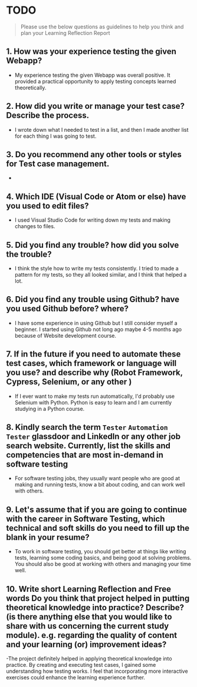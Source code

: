 
# TODO

> Please use the below questions as guidelines to help you think and plan your Learning Reflection Report

## 1. How was your experience testing the given Webapp?
- My experience testing the given Webapp was overall positive. It provided a practical opportunity to apply testing concepts learned theoretically.  


## 2. How did you write or manage your test case? Describe the process.
- I wrote down what I needed to test in a list, and then I made another list for each thing I was going to test.
    

## 3. Do you recommend any other tools or styles for Test case management. 
 -


## 4. Which IDE (Visual Code or Atom or else) have you used to edit files?
- I used Visual Studio Code for writing down my tests and making changes to files.


     
## 5. Did you find any trouble? how did you solve the trouble?
- I think the style how to write my tests consistently. I tried to made a pattern for my tests, so they all looked similar, and I think that helped a lot.


## 6. Did you find any trouble using Github? have you used Github before? where?
- I have some experience in using Github but I still consider myself a beginner. I started using Github not long ago maybe 4-5 months ago because of Website development course.
 

      

## 7. If in the future if you need to automate these test cases, which framework or language will you use? and describe why (Robot Framework, Cypress, Selenium, or any other )
- If I ever want to make my tests run automatically, I'd probably use Selenium with Python. Python is easy to learn and I am currently studying in a Python course.



## 8. Kindly search the term `Tester` `Automation Tester` glassdoor and LinkedIn or any other job search website. Currently, list the skills and competencies that are most in-demand in software testing
- For software testing jobs, they usually want people who are good at making and running tests, know a bit about coding, and can work well with others.



## 9. **Let's assume** that if you are going to continue with the career in Software Testing, which technical and soft skills do you need to fill up the blank in your resume?
- To work in software testing, you should get better at things like writing tests, learning some coding basics, and being good at solving problems. You should also be good at working with others and managing your time well.




## 10. Write short Learning Reflection and  Free words Do you think that project helped in putting theoretical knowledge into practice? Describe? (is there anything else that you would like to share with us concerning the current study module). e.g. regarding the quality of content and your learning (or) improvement ideas? 
-The project definitely helped in applying theoretical knowledge into practice. By creating and executing test cases, I gained some understanding how testing works. I feel that incorporating more interactive exercises could enhance the learning experience further.




 






